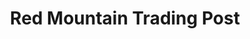 ---
title: "Red Mountain Trading Post"
url: /mill-spring/red-mountain-trading-post/
shop: Eisenwaren
---